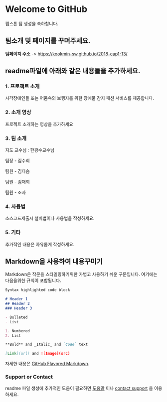 # Welcome to GitHub

캡스톤 팀 생성을 축하합니다.

## 팀소개 및 페이지를 꾸며주세요.

**팀페이지 주소** -> https://kookmin-sw.github.io/2018-cap1-13/

## readme파일에 아래와 같은 내용들을 추가하세요.

### 1. 프로잭트 소개

 시각장애인들 또는 어둠속의 보행자를 위한 장애물 감지 패션 서비스를 제공합니다.

### 2. 소개 영상

프로젝트 소개하는 영상을 추가하세요

### 3. 팀 소개

지도 교수님 : 한광수교수님

팀장 - 김수희

팀원 - 김다솜

팀원 - 김재희

팀원 - 조자

### 4. 사용법

소스코드제출시 설치법이나 사용법을 작성하세요.

### 5. 기타

추가적인 내용은 자유롭게 작성하세요.


## Markdown을 사용하여 내용꾸미기

Markdown은 작문을 스타일링하기위한 가볍고 사용하기 쉬운 구문입니다. 여기에는 다음을위한 규칙이 포함됩니다.

```markdown
Syntax highlighted code block

# Header 1
## Header 2
### Header 3

- Bulleted
- List

1. Numbered
2. List

**Bold** and _Italic_ and `Code` text

[Link](url) and ![Image](src)
```

자세한 내용은 [GitHub Flavored Markdown](https://guides.github.com/features/mastering-markdown/).

### Support or Contact

readme 파일 생성에 추가적인 도움이 필요하면 [도움말](https://help.github.com/articles/about-readmes/) 이나 [contact support](https://github.com/contact) 을 이용하세요.
